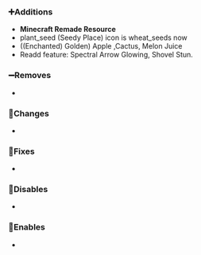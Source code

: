 ### ➕Additions

- **Minecraft Remade Resource**
- plant_seed (Seedy Place) icon is wheat_seeds now
- ((Enchanted) Golden) Apple ,Cactus, Melon Juice
- Readd feature: Spectral Arrow Glowing, Shovel Stun.

### ➖Removes

-

### 🔨Changes

-

### 🔧Fixes

-

### 🚫Disables

-

### 🔄Enables

-
